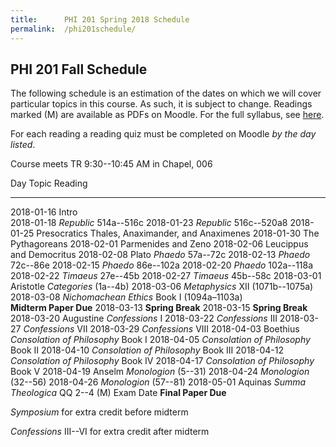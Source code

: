 ```yaml
---
title:      PHI 201 Spring 2018 Schedule
permalink:  /phi201schedule/
---
```



## PHI 201 Fall Schedule ##

The following schedule is an estimation of the dates on which we will
cover particular topics in this course. As such, it is subject to
change. Readings marked (M) are available as PDFs on Moodle.  For the full syllabus, see [here](http://dansheffler.com/phi201syllabus/).

For each reading a reading quiz must be completed on
Moodle *by the day listed*.

Course meets TR 9:30--10:45 AM in Chapel, 006

Day           Topic         Reading
------------- ------------- -------------------------------------
2018-01-16    Intro         
2018-01-18                  *Republic* 514a--516c
2018-01-23                  *Republic* 516c--520a8
2018-01-25    Presocratics  Thales, Anaximander, and Anaximenes
2018-01-30                  The Pythagoreans
2018-02-01                  Parmenides and Zeno
2018-02-06                  Leucippus and Democritus
2018-02-08    Plato         *Phaedo* 57a--72c
2018-02-13                  *Phaedo* 72c--86e
2018-02-15                  *Phaedo* 86e--102a
2018-02-20                  *Phaedo* 102a--118a
2018-02-22                  *Timaeus* 27e--45b
2018-02-27                  *Timaeus* 45b--58c
2018-03-01    Aristotle     *Categories* (1a--4b)
2018-03-06                  *Metaphysics* XII (1071b--1075a)
2018-03-08                  *Nichomachean Ethics* Book I (1094a–1103a)\
                            **Midterm Paper Due**
2018-03-13                  **Spring Break**
2018-03-15                  **Spring Break**
2018-03-20    Augustine     *Confessions* I
2018-03-22                  *Confessions* III
2018-03-27                  *Confessions* VII
2018-03-29                  *Confessions* VIII
2018-04-03    Boethius      *Consolation of Philosophy* Book I
2018-04-05                  *Consolation of Philosophy* Book II
2018-04-10                  *Consolation of Philosophy* Book III
2018-04-12                  *Consolation of Philosophy* Book IV
2018-04-17                  *Consolation of Philosophy* Book V
2018-04-19    Anselm        *Monologion* (5--31)
2018-04-24                  *Monologion* (32--56)
2018-04-26                  *Monologion* (57--81)
2018-05-01    Aquinas       *Summa Theologica* QQ 2--4 (M)
Exam Date                   **Final Paper Due**


*Symposium* for extra credit before midterm

*Confessions* III--VI for extra credit after midterm


